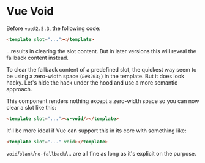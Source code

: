 # Vue Void

Before `vue@2.5.3`, the following code:

```html
<template slot="..."></template>
```

...results in clearing the slot content. But in later versions this will reveal the fallback content instead.

To clear the fallback content of a predefined slot, the quickest way seem to be using a zero-width space (`&#8203;`) in the template. But it does look hacky. Let's hide the hack under the hood and use a more semantic approach.

This component renders nothing except a zero-width space so you can now clear a slot like this:

```html
<template slot="..."><v-void/></template>
```

It'll be more ideal if Vue can support this in its core with something like:

```html
<template slot="..." void></template>
```

`void`/`blank`/`no-fallback`/... are all fine as long as it's explicit on the purpose.

